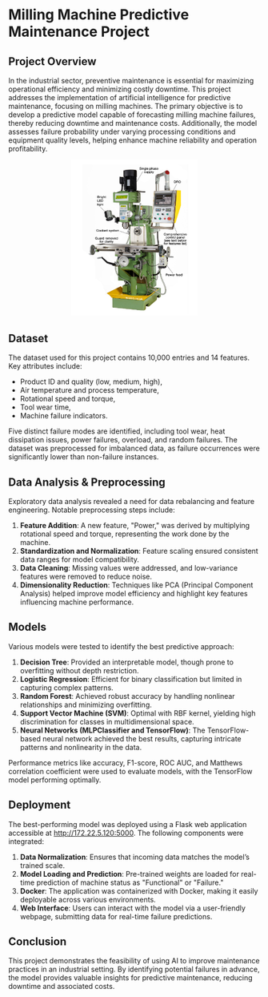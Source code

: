 
# Milling Machine Predictive Maintenance Project

## Project Overview
In the industrial sector, preventive maintenance is essential for maximizing operational efficiency and minimizing costly downtime. This project addresses the implementation of artificial intelligence for predictive maintenance, focusing on milling machines. The primary objective is to develop a predictive model capable of forecasting milling machine failures, thereby reducing downtime and maintenance costs. Additionally, the model assesses failure probability under varying processing conditions and equipment quality levels, helping enhance machine reliability and operation profitability.

<p align="center">
  <img src="machine_fraisage.png" alt="Milling machine" width="50%"/>
</p>

## Dataset
The dataset used for this project contains 10,000 entries and 14 features. Key attributes include:
- Product ID and quality (low, medium, high),
- Air temperature and process temperature,
- Rotational speed and torque,
- Tool wear time,
- Machine failure indicators.

Five distinct failure modes are identified, including tool wear, heat dissipation issues, power failures, overload, and random failures. The dataset was preprocessed for imbalanced data, as failure occurrences were significantly lower than non-failure instances.

## Data Analysis & Preprocessing
Exploratory data analysis revealed a need for data rebalancing and feature engineering. Notable preprocessing steps include:
1. **Feature Addition**: A new feature, "Power," was derived by multiplying rotational speed and torque, representing the work done by the machine.
2. **Standardization and Normalization**: Feature scaling ensured consistent data ranges for model compatibility.
3. **Data Cleaning**: Missing values were addressed, and low-variance features were removed to reduce noise.
4. **Dimensionality Reduction**: Techniques like PCA (Principal Component Analysis) helped improve model efficiency and highlight key features influencing machine performance.

## Models
Various models were tested to identify the best predictive approach:
1. **Decision Tree**: Provided an interpretable model, though prone to overfitting without depth restriction.
2. **Logistic Regression**: Efficient for binary classification but limited in capturing complex patterns.
3. **Random Forest**: Achieved robust accuracy by handling nonlinear relationships and minimizing overfitting.
4. **Support Vector Machine (SVM)**: Optimal with RBF kernel, yielding high discrimination for classes in multidimensional space.
5. **Neural Networks (MLPClassifier and TensorFlow)**: The TensorFlow-based neural network achieved the best results, capturing intricate patterns and nonlinearity in the data.

Performance metrics like accuracy, F1-score, ROC AUC, and Matthews correlation coefficient were used to evaluate models, with the TensorFlow model performing optimally.

## Deployment
The best-performing model was deployed using a Flask web application accessible at http://172.22.5.120:5000. The following components were integrated:
1. **Data Normalization**: Ensures that incoming data matches the model’s trained scale.
2. **Model Loading and Prediction**: Pre-trained weights are loaded for real-time prediction of machine status as "Functional" or "Failure."
3. **Docker**: The application was containerized with Docker, making it easily deployable across various environments.
4. **Web Interface**: Users can interact with the model via a user-friendly webpage, submitting data for real-time failure predictions.

## Conclusion
This project demonstrates the feasibility of using AI to improve maintenance practices in an industrial setting. By identifying potential failures in advance, the model provides valuable insights for predictive maintenance, reducing downtime and associated costs.

